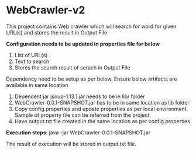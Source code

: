 # WebCrawler-v2
This project contains Web crawler which will search for word for given URL(s) and stores the result in Output File

**Configuration needs to be updated in properties file for below**
  1. List of URL(s)
  2. Text to search
  3. Stores the search result of serach in Output File

Dependency need to be setup as per below. Ensure below artifacts are available in same location
  1. Dependent jar jsoup-1.13.1.jar needs to be in lib/ folder
  2. WebCrawler-0.0.1-SNAPSHOT.jar has to be in same location as lib folder
  3. Copy config.properties and update properties as per local environment. Sample of property file can be referred from the project.
  4. Have output.txt file created in the same location as per config.properties

**Execution steps**:
java -jar WebCrawler-0.0.1-SNAPSHOT.jar

The result of execution will be stored in output.txt file.
